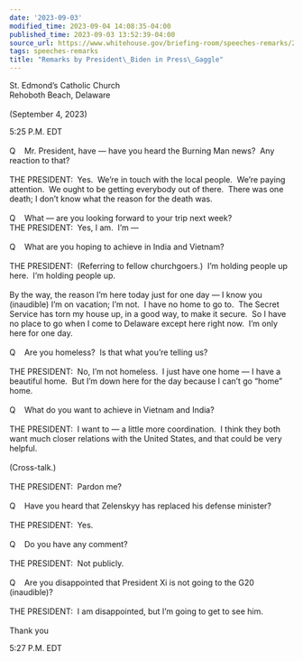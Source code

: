 ```yaml
---
date: '2023-09-03'
modified_time: 2023-09-04 14:08:35-04:00
published_time: 2023-09-03 13:52:39-04:00
source_url: https://www.whitehouse.gov/briefing-room/speeches-remarks/2023/09/03/remarks-by-president-biden-in-gaggle/
tags: speeches-remarks
title: "Remarks by President\_Biden in Press\_Gaggle"
---
```

 
St. Edmond’s Catholic Church  
Rehoboth Beach, Delaware  
   
(September 4, 2023)

5:25 P.M. EDT  
   
Q    Mr. President, have — have you heard the Burning Man news?  Any
reaction to that?  
   
THE PRESIDENT:  Yes.  We’re in touch with the local people.  We’re
paying attention.  We ought to be getting everybody out of there.  There
was one death; I don’t know what the reason for the death was.  
   
Q    What — are you looking forward to your trip next week?  
THE PRESIDENT:  Yes, I am.  I’m —   
   
Q    What are you hoping to achieve in India and Vietnam?  
   
THE PRESIDENT:  (Referring to fellow churchgoers.)  I’m holding people
up here.  I’m holding people up.  
   
By the way, the reason I’m here today just for one day — I know you
(inaudible) I’m on vacation; I’m not.  I have no home to go to.  The
Secret Service has torn my house up, in a good way, to make it secure. 
So I have no place to go when I come to Delaware except here right now. 
I’m only here for one day.  
      
Q    Are you homeless?  Is that what you’re telling us?  
   
THE PRESIDENT:  No, I’m not homeless.  I just have one home — I have a
beautiful home.  But I’m down here for the day because I can’t go “home”
home.  
   
Q    What do you want to achieve in Vietnam and India?  
   
THE PRESIDENT:  I want to — a little more coordination.  I think they
both want much closer relations with the United States, and that could
be very helpful.  
      
(Cross-talk.)  
   
THE PRESIDENT:  Pardon me?  
   
Q    Have you heard that Zelenskyy has replaced his defense minister?  
   
THE PRESIDENT:  Yes.  
   
Q    Do you have any comment?  
   
THE PRESIDENT:  Not publicly.  
   
Q    Are you disappointed that President Xi is not going to the G20
(inaudible)?  
   
THE PRESIDENT:  I am disappointed, but I’m going to get to see him.  
   
Thank you

5:27 P.M. EDT
